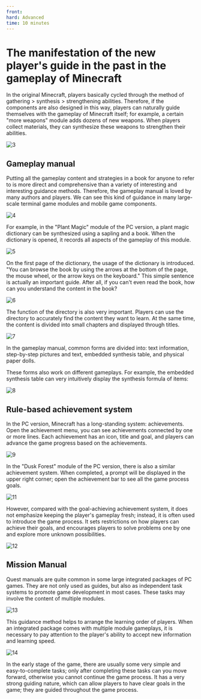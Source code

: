 ```yaml
--- 
front: 
hard: Advanced 
time: 10 minutes 
--- 
```

# The manifestation of the new player's guide in the past in the gameplay of Minecraft 

In the original Minecraft, players basically cycled through the method of gathering > synthesis > strengthening abilities. Therefore, if the components are also designed in this way, players can naturally guide themselves with the gameplay of Minecraft itself; for example, a certain "more weapons" module adds dozens of new weapons. When players collect materials, they can synthesize these weapons to strengthen their abilities. 

![3](./images/3.png) 

## Gameplay manual 

Putting all the gameplay content and strategies in a book for anyone to refer to is more direct and comprehensive than a variety of interesting and interesting guidance methods. Therefore, the gameplay manual is loved by many authors and players. We can see this kind of guidance in many large-scale terminal game modules and mobile game components. 

![4](./images/4.png) 

For example, in the "Plant Magic" module of the PC version, a plant magic dictionary can be synthesized using a sapling and a book. When the dictionary is opened, it records all aspects of the gameplay of this module. 

![5](./images/5.png) 

On the first page of the dictionary, the usage of the dictionary is introduced. "You can browse the book by using the arrows at the bottom of the page, the mouse wheel, or the arrow keys on the keyboard." This simple sentence is actually an important guide. After all, if you can't even read the book, how can you understand the content in the book? 

![6](./images/6.png) 

The function of the directory is also very important. Players can use the directory to accurately find the content they want to learn. At the same time, the content is divided into small chapters and displayed through titles. 

![7](./images/7.png) 

In the gameplay manual, common forms are divided into: text information, step-by-step pictures and text, embedded synthesis table, and physical paper dolls. 

These forms also work on different gameplays. For example, the embedded synthesis table can very intuitively display the synthesis formula of items: 

![8](./images/8.png) 

## Rule-based achievement system 

In the PC version, Minecraft has a long-standing system: achievements. Open the achievement menu, you can see achievements connected by one or more lines. Each achievement has an icon, title and goal, and players can advance the game progress based on the achievements. 

![9](./images/9.png) 

In the "Dusk Forest" module of the PC version, there is also a similar achievement system. When completed, a prompt will be displayed in the upper right corner; open the achievement bar to see all the game process goals. 

![11](./images/11.png) 

However, compared with the goal-achieving achievement system, it does not emphasize keeping the player's gameplay fresh; instead, it is often used to introduce the game process. It sets restrictions on how players can achieve their goals, and encourages players to solve problems one by one and explore more unknown possibilities. 

![12](./images/12.png) 

## Mission Manual


Quest manuals are quite common in some large integrated packages of PC games. They are not only used as guides, but also as independent task systems to promote game development in most cases. These tasks may involve the content of multiple modules. 

![13](./images/13.png) 

This guidance method helps to arrange the learning order of players. When an integrated package comes with multiple module gameplays, it is necessary to pay attention to the player's ability to accept new information and learning speed. 

![14](./images/14.png) 

In the early stage of the game, there are usually some very simple and easy-to-complete tasks; only after completing these tasks can you move forward, otherwise you cannot continue the game process. It has a very strong guiding nature, which can allow players to have clear goals in the game; they are guided throughout the game process. 

